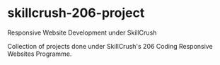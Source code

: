 # skillcrush-206-project
Responsive Website Development under SkillCrush

Collection of projects done under SkillCrush's 206 Coding Responsive Websites Programme.
